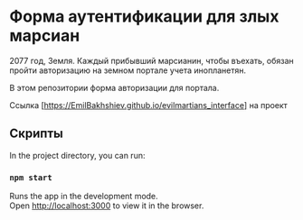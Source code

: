 # Форма аутентификации для злых марсиан 

2077 год, Земля. Каждый прибывший марсианин, чтобы въехать, обязан пройти авторизацию на земном портале учета инопланетян.

В этом репозитории форма авторизации для портала.

Cсылка [https://EmilBakhshiev.github.io/evilmartians_interface] на проект

## Скрипты

In the project directory, you can run:

### `npm start`

Runs the app in the development mode.\
Open [http://localhost:3000](http://localhost:3000) to view it in the browser.

